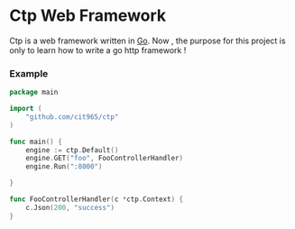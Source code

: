 # Ctp Web Framework

Ctp is a web framework written in [Go](https://go.dev/). Now , the purpose  for this project is only to learn how to write a go http framework !

### Example

```go
package main

import (
	"github.com/cit965/ctp"
)

func main() {
	engine := ctp.Default()
	engine.GET("foo", FooControllerHandler)
	engine.Run(":8000")

}

func FooControllerHandler(c *ctp.Context) {
	c.Json(200, "success")
}
```

